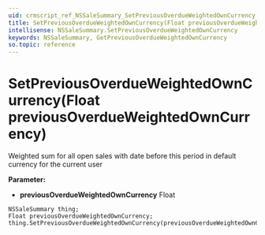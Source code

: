 ```yaml
---
uid: crmscript_ref_NSSaleSummary_SetPreviousOverdueWeightedOwnCurrency
title: SetPreviousOverdueWeightedOwnCurrency(Float previousOverdueWeightedOwnCurrency)
intellisense: NSSaleSummary.SetPreviousOverdueWeightedOwnCurrency
keywords: NSSaleSummary, GetPreviousOverdueWeightedOwnCurrency
so.topic: reference
---
```


# SetPreviousOverdueWeightedOwnCurrency(Float previousOverdueWeightedOwnCurrency)

Weighted sum for all open sales with date before this period in default currency for the current user

**Parameter:** 
* **previousOverdueWeightedOwnCurrency** Float

```crmscript
NSSaleSummary thing;
Float previousOverdueWeightedOwnCurrency;
thing.SetPreviousOverdueWeightedOwnCurrency(previousOverdueWeightedOwnCurrency);
```

